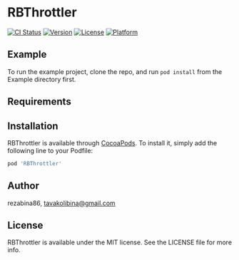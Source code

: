 # RBThrottler

[![CI Status](https://img.shields.io/travis/rezabina86/RBThrottler.svg?style=flat)](https://travis-ci.org/rezabina86/RBThrottler)
[![Version](https://img.shields.io/cocoapods/v/RBThrottler.svg?style=flat)](https://cocoapods.org/pods/RBThrottler)
[![License](https://img.shields.io/cocoapods/l/RBThrottler.svg?style=flat)](https://cocoapods.org/pods/RBThrottler)
[![Platform](https://img.shields.io/cocoapods/p/RBThrottler.svg?style=flat)](https://cocoapods.org/pods/RBThrottler)

## Example

To run the example project, clone the repo, and run `pod install` from the Example directory first.

## Requirements

## Installation

RBThrottler is available through [CocoaPods](https://cocoapods.org). To install
it, simply add the following line to your Podfile:

```ruby
pod 'RBThrottler'
```

## Author

rezabina86, tavakolibina@gmail.com

## License

RBThrottler is available under the MIT license. See the LICENSE file for more info.
